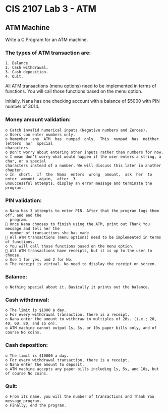 # CIS 2107 Lab 3 - ATM

## ATM Machine
Write a C Program for an ATM machine.

### The types of ATM transaction are:
    1. Balance.
    2. Cash withdrawal.
    3. Cash deposition.
    4. Quit.

All ATM transactions (menu options) need to be implemented in terms of functions.
You will call those functions based on the menu option.

Initially, Nana has one checking account with a balance of $5000 with PIN number of 3014.

### Money amount validation:
    o Catch invalid numerical inputs (Negative numbers and Zeroes).
    o Users can enter numbers only.
    o Remember  any  ATM  has  numpad  only.  This  numpad  has  neither  letters  nor  special
    characters.
    o Don’t worry about entering other inputs rather than numbers for now.
    o I mean don’t worry what would happen if the user enters a string, a char, or a special
    characters instead of a number. We will discuss this later in another chapter.
    o In  short,  if  the  Nana  enters  wrong  amount,  ask  her  to  enter  amount  again,  after  3
    unsuccessful attempts, display an error message and terminate the program.

### PIN validation:
    o Nana has 3 attempts to enter PIN. After that the program logs them off, and end the
      program.
     Once Nana chooses to finish using the ATM, print out Thank You message and tell her the
      number of transactions she has made.
     All ATM transactions (menu options) need to be implemented in terms of functions.
    o You will call those functions based on the menu option.
     All ATM transactions have receipts, but it is up to the user to choose.
    o Use 1 for yes, and 2 for No.
    o The receipt is virtual. No need to display the receipt on screen.


### Balance:
    o Nothing special about it. Basically it prints out the balance.

### Cash withdrawal:
    o The limit is $1000 a day.
    o For every withdrawal transaction, there is a receipt.
    o Nana enter the amount to withdraw in multiples of 20s. (i.e.; 20, 40, 60, 80, and so on).
    o ATM machine cannot output 1s, 5s, or 10s paper bills only, and of course No coins.

### Cash deposition:
    o The limit is $10000 a day.
    o For every withdrawal transaction, there is a receipt.
    o Nana enter the amount to deposit.
    o ATM machine accepts any paper bills including 1s, 5s, and 10s, but of course No coins.

### Quit:
    o From its name, you will the number of transactions and Thank You message program.
    o Finally, end the program.

